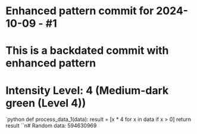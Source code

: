 ﻿# Enhanced pattern commit for 2024-10-09 - #1
# This is a backdated commit with enhanced pattern
# Intensity Level: 4 (Medium-dark green (Level 4))
`python
def process_data_1(data):
    result = [x * 4 for x in data if x > 0]
    return result
``n# Random data: 594630969

